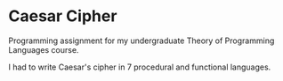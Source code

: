 Caesar Cipher
=========

Programming assignment for my undergraduate Theory of Programming Languages course. 

I had to write Caesar's cipher in 7 procedural and functional languages. 

